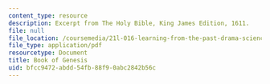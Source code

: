 ```yaml
---
content_type: resource
description: Excerpt from The Holy Bible, King James Edition, 1611.
file: null
file_location: /coursemedia/21l-016-learning-from-the-past-drama-science-performance-spring-2009/bfcc9472abdd54fb88f90abc2842b56c_MIT21L_016s09_read01_genesis.pdf
file_type: application/pdf
resourcetype: Document
title: Book of Genesis
uid: bfcc9472-abdd-54fb-88f9-0abc2842b56c
---
```

